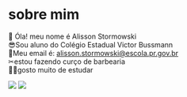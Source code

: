 # sobre mim           
🤙 Óla! meu nome é Alisson Stormowski      
😎Sou aluno do Colégio Estadual Victor Bussmann  
👀Meu email é: alisson.stormowski@escola.pr.gov.br  
✂estou fazendo curço de barbearia  
👨‍🎓gosto muito de estudar

<img src="https://img.shields.io/badge/GitHub-100000?style=for-the-badge&logo=github&logoColor=white">

<img src="https://img.shields.io/badge/JavaScript-F7DF1E?style=for-the-badge&logo=javascript&logoColor=black">
